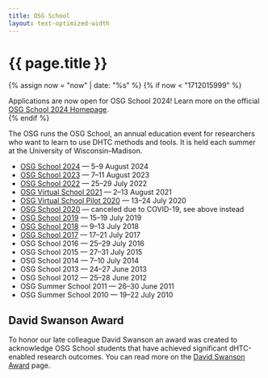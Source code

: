 ```yaml
---
title: OSG School
layout: text-optimized-width
---
```



<h1 class="mini-bar">{{ page.title }}</h1>

{% assign now = "now" | date: "%s" %}
{% if now < "1712015999" %}
<div class="alert alert-secondary">
    Applications are now open for OSG School 2024! Learn more on the official 
    <a href="https://osg-htc.org/school-2024/#applications">OSG School 2024 Homepage</a>.
</div>
{% endif %}

The OSG runs the OSG School, an annual education event for researchers who want to learn to use DHTC methods and
tools.  It is held each summer at the University of Wisconsin–Madison.

- [OSG School 2024](https://osg-htc.org/school-2024/) — 5–9 August 2024
- [OSG School 2023](https://osg-htc.org/user-school-2023/) — 7–11 August 2023
- [OSG School 2022](https://osg-htc.org/user-school-2022/) — 25–29 July 2022
- [OSG Virtual School 2021](https://osg-htc.org/virtual-school-2021/) &mdash; 2&ndash;13 August 2021
- [OSG Virtual School Pilot 2020](https://osg-htc.org/virtual-school-pilot-2020/) — 13&ndash;24 July 2020
- [OSG School 2020](https://osg-htc.org/user-school-2020/) — canceled due to COVID-19, see above instead
- [OSG School 2019](https://osg-htc.org/user-school-2019/) — 15–19 July 2019
- [OSG School 2018](https://osg-htc.org/user-school-2018/) — 9–13 July 2018
- [OSG School 2017](https://osg-htc.org/user-school-2017/) — 17–21 July 2017
- OSG School 2016 — 25–29 July 2016
- OSG School 2015 — 27–31 July 2015
- OSG School 2014 — 7–10 July 2014
- OSG School 2013 — 24–27 June 2013
- OSG School 2012 — 25–28 June 2012
- OSG Summer School 2011 — 26–30 June 2011
- OSG Summer School 2010 — 19–22 July 2010

## David Swanson Award

To honor our late colleague David Swanson an award was created to acknowledge OSG School students that have achieved significant dHTC-enabled research outcomes. You can read more on the [David Swanson Award](school/david-swanson) page.
